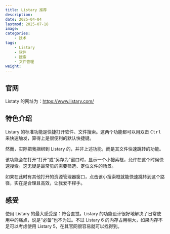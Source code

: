 ```yaml
---
title: Listary 推荐
description: 
date: 2025-04-04
lastmod: 2025-07-18
image: 
categories:
    - 技术
tags:
    - Listary
    - 软件
    - 搜索
    - 文件管理
weight: 
---
```


## 官网

Listaty 的网址为：<https://www.listary.com/>

## 特色介绍

Listary 的标准功能是快捷打开软件、文件搜索。这两个功能都可以用双击 <kbd>Ctrl</kbd> 来快速触发，算得上是很便利的默认快捷键。

然而，实际把我捆绑到 Listary 的，并非上述功能，而是其文件快速跳转的功能。

该功能会在打开“打开”或“另存为”窗口时，显示一个小搜索框，允许在这个时候快速搜索。这无疑是最常见的需要筛选、定位文件的场景。

如果在此时有其他打开的资源管理器窗口，点击该小搜索框就能快速跳转到这个路径，实在是合理且高效，让我爱不释手。

## 感受

使用 Listary 的最大感受是：符合直觉。Listary 的功能设计很好地解决了日常使用中的痛点，说是“必备”也不为过。不过 Listary 6 的内存占用稍大，如果内存不足可以考虑使用 Listary 5，在其官网很容易就可以找得到。
